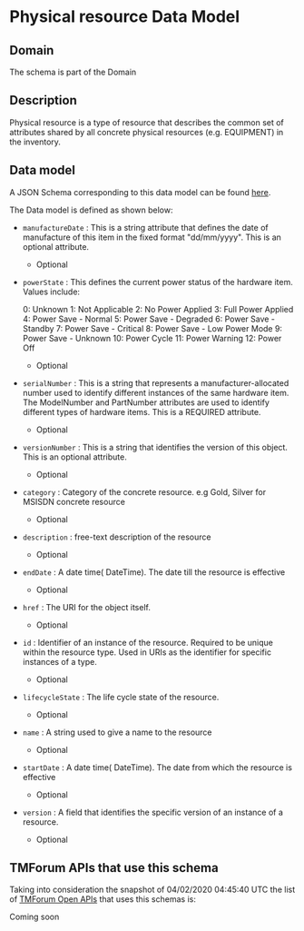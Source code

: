 # Physical resource Data Model

## Domain

The  schema is part of the  Domain

## Description

Physical resource is a type of resource that describes the common set of attributes shared by all concrete physical resources (e.g. EQUIPMENT) in the inventory.

## Data model

A JSON Schema corresponding to this data model can be found
[here](https://github.com/tmforum-rand/schemas/blob/candidates/Resource/PhysicalResource.schema.json).

The Data model is defined as shown below:
- `manufactureDate` : This is a string attribute that defines the date of manufacture of this item in the fixed format &quot;dd/mm/yyyy&quot;. This is an optional attribute.

  - Optional

- `powerState` : This defines the current power status of the hardware item. Values include:

  0:  Unknown
  1:  Not Applicable
  2:  No Power Applied
  3: Full Power Applied
  4:  Power Save - Normal
  5:  Power Save - Degraded
  6:  Power Save - Standby
  7:  Power Save - Critical
  8:  Power Save - Low Power Mode
  9:  Power Save - Unknown
 10: Power Cycle
 11: Power Warning
 12: Power Off

  - Optional

- `serialNumber` : This is a string that represents a manufacturer-allocated number used to identify different instances of the same hardware item. The ModelNumber and PartNumber attributes are used to identify different types of hardware items. This is a REQUIRED attribute.

  - Optional

- `versionNumber` : This is a string that identifies the version of this object. This is an optional attribute.

  - Optional

- `category` : Category of the concrete resource. e.g Gold, Silver for MSISDN concrete resource

  - Optional

- `description` : free-text description of the resource

  - Optional

- `endDate` : A date time( DateTime). The date till the resource is effective

  - Optional

- `href` : The URI for the object itself.

  - Optional

- `id` : Identifier of an instance of the resource. Required to be unique within the resource type.  Used in URIs as the identifier for specific instances of a type.

  - Optional

- `lifecycleState` : The life cycle state of the resource.

  - Optional

- `name` : A string used to give a name to the resource

  - Optional

- `startDate` : A date time( DateTime). The date from which the resource is effective

  - Optional

- `version` : A field that identifies the specific version of an instance of a resource.

  - Optional





## TMForum APIs that use this schema

Taking into consideration the snapshot of 04/02/2020 04:45:40 UTC the list of [TMForum Open APIs](https://www.tmforum.org/open-apis/) that uses this schemas is:

Coming soon